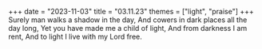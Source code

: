 +++
date = "2023-11-03"
title = "03.11.23"
themes = ["light", "praise"]
+++
Surely man walks a shadow in the day,
And cowers in dark places all the day long,
Yet you have made me a child of light,
And from darkness I am rent,
And to light I live with my Lord free.
